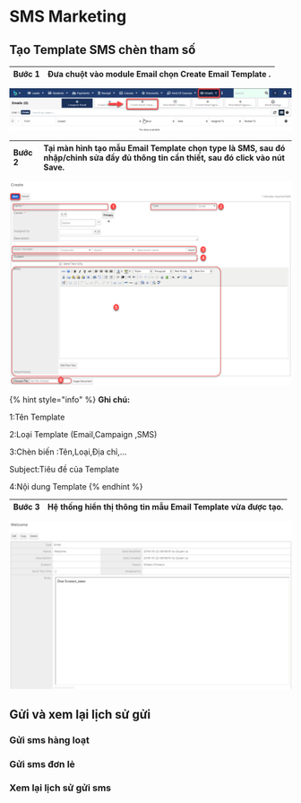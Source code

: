 # SMS Marketing

## Tạo Template SMS chèn tham số

| Bước 1 | Đưa chuột vào module Email chọn Create Email Template . |
| :--- | :--- |


![](../.gitbook/assets/email1%20%281%29.png)

| Bước 2 | Tại màn hình tạo mẫu Email Template chọn type là SMS, sau đó nhập/chỉnh sửa đầy đủ thông tin cần thiết, sau đó click vào nút Save. |
| :--- | :--- |


![](../.gitbook/assets/email2%20%281%29.png)

{% hint style="info" %}
**Ghi chú:**

1:Tên Template

2:Loại Template \(Email,Campaign ,SMS\)

3:Chèn biến :Tên,Loại,Địa chỉ,…

Subject:Tiêu đề của Template

4:Nội dung Template
{% endhint %}

| Bước 3 | Hệ thống hiển thị thông tin mẫu Email Template vừa được tạo. |
| :--- | :--- |


![](../.gitbook/assets/email3.png)

## Gửi và xem lại lịch sử gửi

### Gửi sms hàng loạt



### Gửi sms đơn lẻ



### Xem lại lịch sử gửi sms



